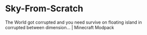 # Sky-From-Scratch
The World got corrupted and you need survive on floating island in corrupted between dimension... | Minecraft Modpack
